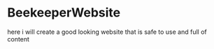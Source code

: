 # BeekeeperWebsite
here i will create a good looking website that is safe to use and full of content
